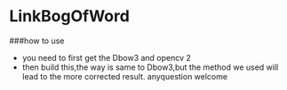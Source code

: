 # LinkBogOfWord
###how to use 
- you need to first get the Dbow3 and opencv 2
- then build this,the way is same to Dbow3,but the method we used will lead to the more corrected result.
anyquestion welcome 

